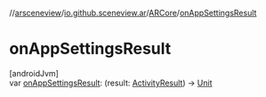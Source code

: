 //[arsceneview](../../../index.md)/[io.github.sceneview.ar](../index.md)/[ARCore](index.md)/[onAppSettingsResult](on-app-settings-result.md)

# onAppSettingsResult

[androidJvm]\
var [onAppSettingsResult](on-app-settings-result.md): (result: [ActivityResult](https://developer.android.com/reference/kotlin/androidx/activity/result/ActivityResult.html)) -&gt; [Unit](https://kotlinlang.org/api/latest/jvm/stdlib/kotlin/-unit/index.html)
